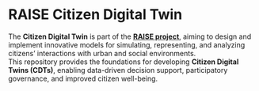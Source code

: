 # RAISE Citizen Digital Twin

The **Citizen Digital Twin** is part of the [**RAISE project**](https://www.raiseliguria.it), aiming to design and implement innovative models for simulating, representing, and analyzing citizens’ interactions with urban and social environments.  
This repository provides the foundations for developing **Citizen Digital Twins (CDTs)**, enabling data-driven decision support, participatory governance, and improved citizen well-being.
